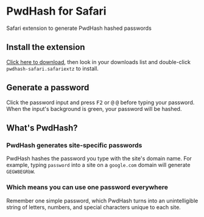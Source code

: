 # PwdHash for Safari

Safari extension to generate PwdHash hashed passwords

## Install the extension

<a href="http://iceton.is/pwdhash-safari/pwdhash-safari.safariextz">Click here to download</a>, then look in your downloads list and double-click `pwdhash-safari.safariextz` to install.

## Generate a password

Click the password input and press <kbd>F2</kbd> or <kbd>@</kbd> <kbd>@</kbd> before typing your password. When the input's background is green, your password will be hashed.

## What's PwdHash?

### PwdHash generates site-specific passwords

PwdHash hashes the password you type with the site's domain name. For example, typing `password` into a site on a `google.com` domain will generate `GEGW8EGRbW`.

### Which means you can use one password everywhere

Remember one simple password, which PwdHash turns into an unintelligible string of letters, numbers, and special characters unique to each site.
